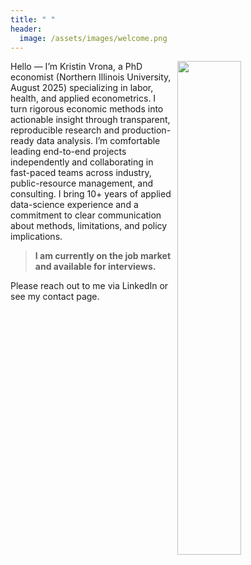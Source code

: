 ```yaml
---
title: " "
header: 
  image: /assets/images/welcome.png
---
```



<img src="https://github.com/kristin-vrona/Vrona-Profile/blob/master/assets/images/VronaKNIU2.jpg?raw=true" width="45%" hspace="10pt" align="right">



Hello — I’m Kristin Vrona, a PhD economist (Northern Illinois University, August 2025) specializing in labor, health, and applied econometrics. I turn rigorous economic methods into actionable insight through transparent, reproducible research and production-ready data analysis. I’m comfortable leading end-to-end projects independently and collaborating in fast-paced teams across industry, public-resource management, and consulting. I bring 10+ years of applied data-science experience and a commitment to clear communication about methods, limitations, and policy implications.

>
> **I am currently on the job market and available for interviews.**
>

Please reach out to me via LinkedIn or see my contact page. 




